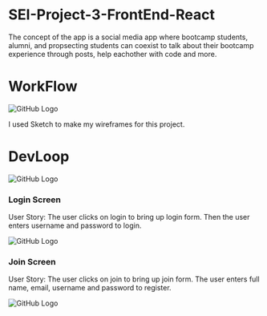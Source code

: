 # SEI-Project-3-FrontEnd-React
The concept of the app is a social media app where bootcamp students, alumni, and propsecting students can coexist to talk about their bootcamp experience through posts, help eachother with code and more. 

# WorkFlow 

![GitHub Logo](https://i.imgur.com/ELjz732.png)

I used Sketch to make my wireframes for this project. 

# DevLoop

![GitHub Logo](https://i.imgur.com/PvzcPtB.png)

### Login Screen
User Story: The user clicks on login to bring up login form. Then the user enters username and password to login.  

![GitHub Logo](https://i.imgur.com/S235UMm.png)

### Join Screen  
User Story: The user clicks on join to bring up join form. The user enters full name, email, username and password to register.

![GitHub Logo](https://i.imgur.com/2v2KQIO.png)
